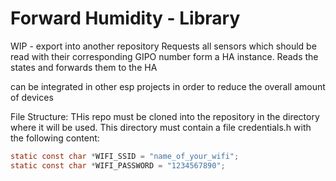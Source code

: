 # Forward Humidity - Library
WIP - export into another repository
Requests all sensors which should be read with their corresponding GIPO number form a HA instance.
Reads the states and forwards them to the HA

can be integrated in other esp projects in order to reduce the overall amount of devices

File Structure:
THis repo must be cloned into the repository in the directory where it will be used.
This directory must contain a file credentials.h with the following content:

```c
static const char *WIFI_SSID = "name_of_your_wifi";
static const char *WIFI_PASSWORD = "1234567890";
```
